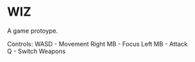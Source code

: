 # WIZ
A game protoype.

Controls: 
  WASD - Movement 
  Right MB - Focus 
  Left MB - Attack  
  Q - Switch Weapons

